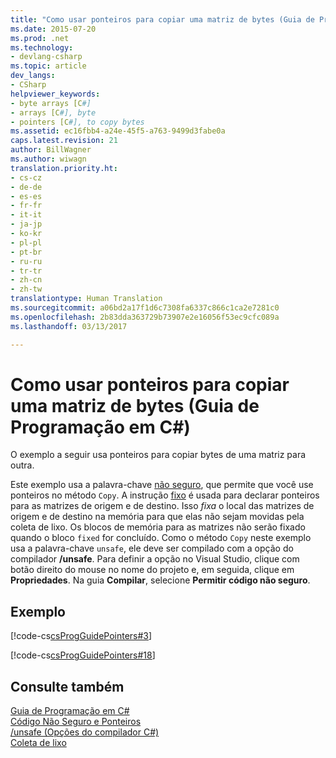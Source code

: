 ```yaml
---
title: "Como usar ponteiros para copiar uma matriz de bytes (Guia de Programação em C#) | Microsoft Docs"
ms.date: 2015-07-20
ms.prod: .net
ms.technology:
- devlang-csharp
ms.topic: article
dev_langs:
- CSharp
helpviewer_keywords:
- byte arrays [C#]
- arrays [C#], byte
- pointers [C#], to copy bytes
ms.assetid: ec16fbb4-a24e-45f5-a763-9499d3fabe0a
caps.latest.revision: 21
author: BillWagner
ms.author: wiwagn
translation.priority.ht:
- cs-cz
- de-de
- es-es
- fr-fr
- it-it
- ja-jp
- ko-kr
- pl-pl
- pt-br
- ru-ru
- tr-tr
- zh-cn
- zh-tw
translationtype: Human Translation
ms.sourcegitcommit: a06bd2a17f1d6c7308fa6337c866c1ca2e7281c0
ms.openlocfilehash: 2b83dda363729b73907e2e16056f53ec9cfc089a
ms.lasthandoff: 03/13/2017

---
```

# <a name="how-to-use-pointers-to-copy-an-array-of-bytes--c-programming-guide"></a>Como usar ponteiros para copiar uma matriz de bytes (Guia de Programação em C#)
O exemplo a seguir usa ponteiros para copiar bytes de uma matriz para outra.  
  
 Este exemplo usa a palavra-chave [não seguro](../../../csharp/language-reference/keywords/unsafe.md), que permite que você use ponteiros no método `Copy`. A instrução [fixo](../../../csharp/language-reference/keywords/fixed-statement.md) é usada para declarar ponteiros para as matrizes de origem e de destino. Isso *fixa* o local das matrizes de origem e de destino na memória para que elas não sejam movidas pela coleta de lixo. Os blocos de memória para as matrizes não serão fixado quando o bloco `fixed` for concluído. Como o método `Copy` neste exemplo usa a palavra-chave `unsafe`, ele deve ser compilado com a opção do compilador **/unsafe**. Para definir a opção no Visual Studio, clique com botão direito do mouse no nome do projeto e, em seguida, clique em **Propriedades**. Na guia **Compilar**, selecione **Permitir código não seguro**.  
  
## <a name="example"></a>Exemplo  
 [!code-cs[csProgGuidePointers#3](../../../csharp/programming-guide/unsafe-code-pointers/codesnippet/CSharp/how-to-use-pointers-to-copy-an-array-of-bytes_1.cs)]  
  
 [!code-cs[csProgGuidePointers#18](../../../csharp/programming-guide/unsafe-code-pointers/codesnippet/CSharp/how-to-use-pointers-to-copy-an-array-of-bytes_2.cs)]  
  
## <a name="see-also"></a>Consulte também  
 [Guia de Programação em C#](../../../csharp/programming-guide/index.md)   
 [Código Não Seguro e Ponteiros](../../../csharp/programming-guide/unsafe-code-pointers/index.md)   
 [/unsafe (Opções do compilador C#)](../../../csharp/language-reference/compiler-options/unsafe-compiler-option.md)   
 [Coleta de lixo](../../../standard/garbagecollection/index.md)
